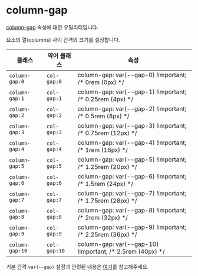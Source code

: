 # column-gap

[column-gap](https://developer.mozilla.org/en-US/docs/Web/CSS/column-gap) 속성에 대한 유틸리티입니다.

요소의 열(columns) 사이 간격의 크기를 설정합니다.

<table>
  <thead>
    <tr>
      <th scope="col">클래스</th>
      <th scope="col">약어 클래스</th>
      <th scope="col">속성</th>
    </tr>
  </thead>
  <tbody>
<tr>
  <td><code>column-gap:0</code></td>
  <td><code>col-gap:0</code></td>
  <td><span class="code">column-gap: var(--gap-0) !important;</span> <span class="c:weak">/* 0rem (0px) */</span></td>
</tr>

<tr>
  <td><code>column-gap:1</code></td>
  <td><code>col-gap:1</code></td>
  <td><span class="code">column-gap: var(--gap-1) !important;</span> <span class="c:weak">/* 0.25rem (4px) */</span></td>
</tr>

<tr>
  <td><code>column-gap:2</code></td>
  <td><code>col-gap:2</code></td>
  <td><span class="code">column-gap: var(--gap-2) !important;</span> <span class="c:weak">/* 0.5rem (8px) */</span></td>
</tr>

<tr>
  <td><code>column-gap:3</code></td>
  <td><code>col-gap:3</code></td>
  <td><span class="code">column-gap: var(--gap-3) !important;</span> <span class="c:weak">/* 0.75rem (12px) */</span></td>
</tr>

<tr>
  <td><code>column-gap:4</code></td>
  <td><code>col-gap:4</code></td>
  <td><span class="code">column-gap: var(--gap-4) !important;</span> <span class="c:weak">/* 1rem (16px) */</span></td>
</tr>

<tr>
  <td><code>column-gap:5</code></td>
  <td><code>col-gap:5</code></td>
  <td><span class="code">column-gap: var(--gap-5) !important;</span> <span class="c:weak">/* 1.25rem (20px) */</span></td>
</tr>

<tr>
  <td><code>column-gap:6</code></td>
  <td><code>col-gap:6</code></td>
  <td><span class="code">column-gap: var(--gap-6) !important;</span> <span class="c:weak">/* 1.5rem (24px) */</span></td>
</tr>

<tr>
  <td><code>column-gap:7</code></td>
  <td><code>col-gap:7</code></td>
  <td><span class="code">column-gap: var(--gap-7) !important;</span> <span class="c:weak">/* 1.75rem (28px) */</span></td>
</tr>

<tr>
  <td><code>column-gap:8</code></td>
  <td><code>col-gap:8</code></td>
  <td><span class="code">column-gap: var(--gap-8) !important;</span> <span class="c:weak">/* 2rem (32px) */</span></td>
</tr>

<tr>
  <td><code>column-gap:9</code></td>
  <td><code>col-gap:9</code></td>
  <td><span class="code">column-gap: var(--gap-9) !important;</span> <span class="c:weak">/* 2.25rem (36px) */</span></td>
</tr>

<tr>
  <td><code>column-gap:10</code></td>
  <td><code>col-gap:10</code></td>
  <td><span class="code">column-gap: var(--gap-10) !important;</span> <span class="c:weak">/* 2.5rem (40px) */</span></td>
</tr>

  </tbody>

</table>

기본 간격 `var(--gap)` 설정과 관련된 내용은 [여기](../../variables/gap.md)를 참고해주세요.
